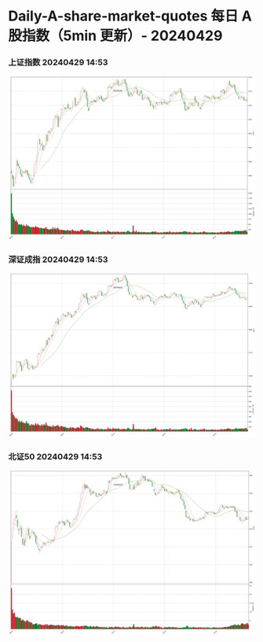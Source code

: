 
# Daily-A-share-market-quotes 每日 A 股指数（5min 更新）- 20240429

### 上证指数 20240429 14:53
![](./fig/2024/4/20240429-sh000001.png)

### 深证成指 20240429 14:53
![](./fig/2024/4/20240429-sz399001.png)

### 北证50 20240429 14:53
![](./fig/2024/4/20240429-bj899050.png)
